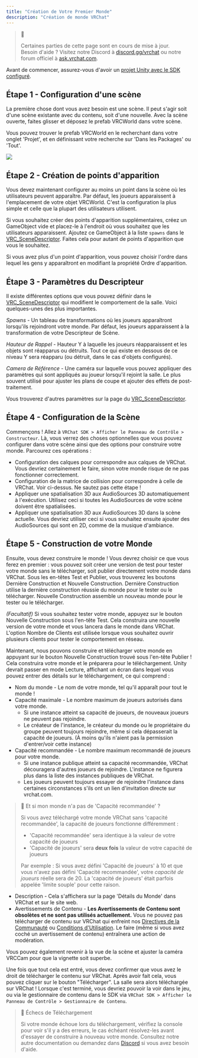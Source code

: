 ```yaml
---
title: "Création de Votre Premier Monde"
description: "Création de monde VRChat"
---
```

> 🚧
> 
> Certaines parties de cette page sont en cours de mise à jour.  
> Besoin d'aide ? Visitez notre Discord à [discord.gg/vrchat](https://discord.gg/vrchat) ou notre forum officiel à [ask.vrchat.com](https://ask.vrchat.com).

Avant de commencer, assurez-vous d'avoir un [projet Unity avec le SDK configuré](/sdk).

## Étape 1 - Configuration d'une scène

La première chose dont vous avez besoin est une scène. Il peut s'agir soit d'une scène existante avec du contenu, soit d'une nouvelle. Avec la scène ouverte, faites glisser et déposez le prefab VRCWorld dans votre scène.

Vous pouvez trouver le prefab VRCWorld en le recherchant dans votre onglet 'Projet', et en définissant votre recherche sur 'Dans les Packages' ou 'Tout'.

![](/img/worlds/creating-your-first-world-b1946d4-Unity_4t4quWsgTY.png)

## Étape 2 - Création de points d'apparition

Vous devez maintenant configurer au moins un point dans la scène où les utilisateurs peuvent apparaître. Par défaut, les joueurs apparaissent à l'emplacement de votre objet VRCWorld. C'est la configuration la plus simple et celle que la plupart des utilisateurs utilisent.

Si vous souhaitez créer des points d'apparition supplémentaires, créez un GameObject vide et placez-le à l'endroit où vous souhaitez que les utilisateurs apparaissent. Ajoutez ce GameObject à la liste `spawns` dans le [VRC_SceneDescriptor](/worlds/components/vrc_scenedescriptor). Faites cela pour autant de points d'apparition que vous le souhaitez.

Si vous avez plus d'un point d'apparition, vous pouvez choisir l'ordre dans lequel les gens y apparaîtront en modifiant la propriété Ordre d'apparition.

## Étape 3 - Paramètres du Descripteur

Il existe différentes options que vous pouvez définir dans le [VRC_SceneDescriptor](/worlds/components/vrc_scenedescriptor) qui modifient le comportement de la salle. Voici quelques-unes des plus importantes.

_Spawns_ - Un tableau de transformations où les joueurs apparaîtront lorsqu'ils rejoindront votre monde. Par défaut, les joueurs apparaissent à la transformation de votre Descripteur de Scène.

_Hauteur de Rappel_ - Hauteur Y à laquelle les joueurs réapparaissent et les objets sont réapparus ou détruits. Tout ce qui existe en dessous de ce niveau Y sera réapparu (ou détruit, dans le cas d'objets configurés).

_Camera de Référence_ - Une caméra sur laquelle vous pouvez appliquer des paramètres qui sont appliqués au joueur lorsqu'il rejoint la salle. Le plus souvent utilisé pour ajuster les plans de coupe et ajouter des effets de post-traitement.

Vous trouverez d'autres paramètres sur la page du [VRC_SceneDescriptor](/worlds/components/vrc_scenedescriptor).

## Étape 4 - Configuration de la Scène

Commençons ! Allez à `VRChat SDK > Afficher le Panneau de Contrôle > Constructeur`. Là, vous verrez des choses optionnelles que vous pouvez configurer dans votre scène ainsi que des options pour construire votre monde. Parcourez ces opérations :

- Configuration des calques pour correspondre aux calques de VRChat. Vous devriez certainement le faire, sinon votre monde risque de ne pas fonctionner correctement.
- Configuration de la matrice de collision pour correspondre à celle de VRChat. Voir ci-dessus. Ne sautez pas cette étape !
- Appliquer une spatialisation 3D aux AudioSources 3D automatiquement à l'exécution. Utilisez ceci si toutes les AudioSources de votre scène doivent être spatialisées.
- Appliquer une spatialisation 3D aux AudioSources 3D dans la scène actuelle. Vous devriez utiliser ceci si vous souhaitez ensuite ajouter des AudioSources qui sont en 2D, comme de la musique d'ambiance.

## Étape 5 - Construction de votre Monde

Ensuite, vous devez construire le monde ! Vous devrez choisir ce que vous ferez en premier : vous pouvez soit créer une version de test pour tester votre monde sans le télécharger, soit publier directement votre monde dans VRChat. Sous les en-têtes Test et Publier, vous trouverez les boutons Dernière Construction et Nouvelle Construction. Dernière Construction utilise la dernière construction réussie du monde pour le tester ou le télécharger. Nouvelle Construction assemble un nouveau monde pour le tester ou le télécharger.

_(Facultatif)_
Si vous souhaitez tester votre monde, appuyez sur le bouton Nouvelle Construction sous l'en-tête Test. Cela construira une nouvelle version de votre monde et vous lancera dans le monde dans VRChat. L'option Nombre de Clients est utilisée lorsque vous souhaitez ouvrir plusieurs clients pour tester le comportement en réseau.

Maintenant, nous pouvons construire et télécharger votre monde en appuyant sur le bouton Nouvelle Construction trouvé sous l'en-tête Publier ! Cela construira votre monde et le préparera pour le téléchargement. Unity devrait passer en mode Lecture, affichant un écran dans lequel vous pouvez entrer des détails sur le téléchargement, ce qui comprend :

- Nom du monde - Le nom de votre monde, tel qu'il apparaît pour tout le monde !
- Capacité maximale - Le nombre maximum de joueurs autorisés dans votre monde.
  - Si une instance atteint sa capacité de joueurs, de nouveaux joueurs ne peuvent pas rejoindre.
  - Le créateur de l'instance, le créateur du monde ou le propriétaire du groupe peuvent toujours rejoindre, même si cela dépasserait la capacité de joueurs. (À moins qu'ils n'aient pas la permission d'entrer/voir cette instance)
- Capacité recommandée - Le nombre maximum recommandé de joueurs pour votre monde.
  - Si une instance publique atteint sa capacité recommandée, VRChat découragera d'autres joueurs de rejoindre. L'instance ne figurera plus dans la liste des instances publiques de VRChat.
  - Les joueurs peuvent toujours essayer de rejoindre l'instance dans certaines circonstances s'ils ont un lien d'invitation directe sur vrchat.com.

> 🤔 Et si mon monde n'a pas de 'Capacité recommandée' ?
> 
> Si vous avez téléchargé votre monde VRChat sans 'capacité recommandée', la capacité de joueurs fonctionne différemment :
> 
> - 'Capacité recommandée' sera identique à la valeur de votre capacité de joueurs
> - 'Capacité de joueurs' sera **deux fois** la valeur de votre capacité de joueurs
> 
> Par exemple : Si vous avez défini 'Capacité de joueurs' à 10 et que vous n'avez pas défini 'Capacité recommandée', votre _capacité de joueurs_ réelle sera de 20. La 'capacité de joueurs' était parfois appelée 'limite souple' pour cette raison.

- Description - Cela s'affichera sur la page 'Détails du Monde' dans VRChat et sur le site web.
- Avertissements de Contenu - **Les Avertissements de Contenu sont obsolètes et ne sont pas utilisés actuellement.** Vous ne pouvez pas télécharger de contenu sur VRChat qui enfreint nos [Directives de la Communauté](https://vrchat.com/community-guidelines) ou [Conditions d'Utilisation](https://vrchat.com/legal). Le faire (même si vous avez coché un avertissement de contenu) entraînera une action de modération.

Vous pouvez également revenir à la vue de la scène et ajuster la caméra VRCCam pour que la vignette soit superbe.

Une fois que tout cela est entré, vous devez confirmer que vous avez le droit de télécharger le contenu sur VRChat. Après avoir fait cela, vous pouvez cliquer sur le bouton "Télécharger". La salle sera alors téléchargée sur VRChat ! Lorsque c'est terminé, vous devriez pouvoir la voir dans le jeu, ou via le gestionnaire de contenu dans le SDK via `VRChat SDK > Afficher le Panneau de Contrôle > Gestionnaire de Contenu`.

> 🚧 Échecs de Téléchargement
> 
> Si votre monde échoue lors du téléchargement, vérifiez la console pour voir s'il y a des erreurs, le cas échéant résolvez-les avant d'essayer de construire à nouveau votre monde. Consultez notre autre documentation ou demandez dans [Discord](https://discord.com/invite/vrchat) si vous avez besoin d'aide.
